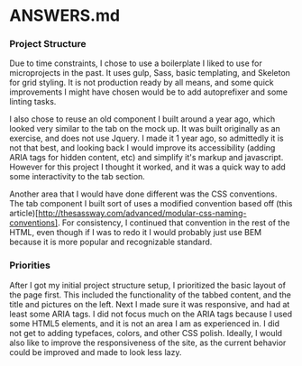 # ANSWERS.md

### Project Structure

Due to time constraints, I chose to use a boilerplate I liked to use for microprojects in the past. It uses gulp, Sass, basic templating, and Skeleton for grid styling.
It is not production ready by all means, and some quick improvements I might have chosen would be to add autoprefixer and some linting tasks.

I also chose to reuse an old component I built around a year ago, which looked very similar to the tab on the mock up. It was built originally as an exercise, and does not use Jquery. I made it 1 year ago, so admittedly it is not that best, and looking back I would improve its accessibility (adding ARIA tags for hidden content, etc) and simplify it's markup and javascript. However for this project I thought it worked, and it was a quick way to add some interactivity to the tab section.

Another area that I would have done different was the CSS conventions. The tab component I built sort of uses a modified convention based off (this article)[http://thesassway.com/advanced/modular-css-naming-conventions]. For consistency, I continued that convention in the rest of the HTML, even though if I was to redo it I would probably just use BEM because it is more popular and recognizable standard.

### Priorities

After I got my initial project structure setup, I prioritized the basic layout of the page first. This included the functionality of the tabbed content, and the title and pictures on the left. Next I made sure it was responsive, and had at least some ARIA tags. I did not focus much on the ARIA tags because I used some HTML5 elements, and it is not an area I am as experienced in. I did not get to adding typefaces, colors, and other CSS polish. Ideally, I would also like to improve the responsiveness of the site, as the current behavior could be improved and made to look less lazy.